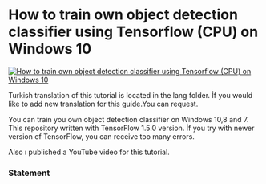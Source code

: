 
<h1>How to train own object detection classifier using Tensorflow (CPU) on Windows 10</h1>


<a href="https://www.youtube.com/watch?v=ahh9aTrlR54" target="_blank"><img src="http://i3.ytimg.com/vi/Wp9VDu7cpyk/maxresdefault.jpg" alt="How to train own object detection classifier using Tensorflow (CPU) on Windows 10"></a>
<p>Turkish translation of this tutorial is located in the lang folder. İf you would like to add new translation for this guide.You can request.</p>

<p>You can train you own object detection classifier on Windows 10,8 and 7. This repository written with TensorFlow 1.5.0 version. İf you try with newer version of TensorFlow, you can receive too many errors.</p>

<p>Also ı published a YouTube video for this tutorial.</p>


<h3>Statement</h3>

